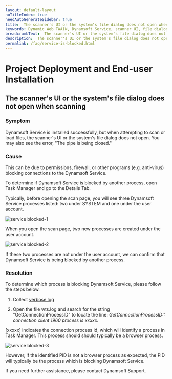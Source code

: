 ```yaml
---
layout: default-layout
noTitleIndex: true
needAutoGenerateSidebar: true
title:  The scanner's UI or the system's file dialog does not open when scanning
keywords: Dynamic Web TWAIN, Dynamsoft Service, scanner UI, file dialog
breadcrumbText:  The scanner's UI or the system's file dialog does not open when scanning
description:  The scanner's UI or the system's file dialog does not open when scanning
permalink: /faq/service-is-blocked.html
---
```


# Project Deployment and End-user Installation

## The scanner's UI or the system's file dialog does not open when scanning


### Symptom

Dynamsoft Service is installed successfully, but when attempting to scan or load files, the scanner's UI or the system's file dialog does not open. You may also see the error, "The pipe is being closed."

### Cause

This can be due to permissions, firewall, or other programs (e.g. anti-virus) blocking connections to the Dynamsoft Service.

To determine if Dynamsoft Service is blocked by another process, open Task Manager and go to the Details Tab.

Typically, before opening the scan page, you will see three Dynamsoft Service processes listed: two under SYSTEM and one under the user account.

![service blocked-1]({{site.assets}}imgs/service-blocked-1.png)

When you open the scan page, two new processes are created under the user account.

![service blocked-2]({{site.assets}}imgs/service-blocked-2.png)

If these two processes are not under the user account, we can confirm that Dynamsoft Service is being blocked by another process.

### Resolution

To determine which process is blocking Dynamsoft Service, please follow the steps below.

1. Collect <a href="{{site.faq}}general-troubleshooting-steps.html#how-to-enable-and-collect-verbose-log" target="_blank">verbose log</a>

2. Open the file wts.log and search for the string "GetConnectionProcessID" to locate the line:
*GetConnectionProcessID:: connection client 1960 process is xxxxx.*

[xxxxx] indicates the connection process id, which will identify a process in Task Manager. This process should should typically be a browser process.

![service blocked-3]({{site.assets}}imgs/service-blocked-3.png)

However, if the identified PID is not a browser process as expected, the PID will typically be the process which is blocking Dynamsoft Service.

If you need further assistance, please contact Dynamsoft Support.
